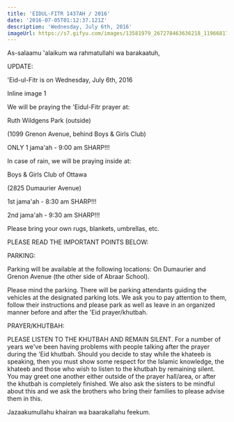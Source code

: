 ```yaml
---
title: 'EIDUL-FITR 1437AH / 2016'
date: '2016-07-05T01:12:37.121Z'
description: 'Wednesday, July 6th, 2016'
imageUrl: https://s7.gifyu.com/images/13581979_267278463636218_1196681722888404728_o.jpg_nc_cat105_nc_sid2d5d41_nc_ohcsmioPubczK4AX9mdAxW_nc_htscontent.fybz1-1.jpg
---
```


As-salaamu 'alaikum wa rahmatullahi wa barakaatuh,

UPDATE:

'Eid-ul-Fitr is on Wednesday, July 6th, 2016

Inline image 1

We will be praying the 'Eidul-Fitr prayer at:

Ruth Wildgens Park (outside)

(1099 Grenon Avenue, behind Boys & Girls Club)

ONLY 1 jama'ah - 9:00 am SHARP!!!

In case of rain, we will be praying inside at:

Boys & Girls Club of Ottawa

(2825 Dumaurier Avenue)

1st jama'ah - 8:30 am SHARP!!!

2nd jama'ah - 9:30 am SHARP!!!

Please bring your own rugs, blankets, umbrellas, etc.

PLEASE READ THE IMPORTANT POINTS BELOW:

PARKING:

Parking will be available at the following locations:
On Dumaurier and Grenon Avenue (the other side of Abraar School).

Please mind the parking. There will be parking attendants guiding the vehicles at the designated parking lots. We ask you to pay attention to them, follow their instructions and please park as well as leave in an organized manner before and after the 'Eid prayer/khutbah.

PRAYER/KHUTBAH:

PLEASE LISTEN TO THE KHUTBAH AND REMAIN SILENT. For a number of years we've been having problems with people talking after the prayer during the 'Eid khutbah. Should you decide to stay while the khateeb is speaking, then you must show some respect for the Islamic knowledge, the khateeb and those who wish to listen to the khutbah by remaining silent. You may greet one another either outside of the prayer hall/area, or after the khutbah is completely finished. We also ask the sisters to be mindful about this and we ask the brothers who bring their families to please advise them in this.

Jazaakumullahu khairan wa baarakallahu feekum.
